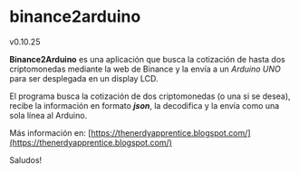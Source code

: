 # binance2arduino
v0.10.25

**Binance2Arduino** es una aplicación que busca la cotización de hasta dos criptomonedas mediante la web de Binance y la envía a un *Arduino UNO* para ser desplegada en un display LCD.

El programa busca la cotización de dos criptomonedas (o una si se desea), recibe la información en formato ***json***, la decodifica y la envía como una sola línea al Arduino. 

Más información en: [https://thenerdyapprentice.blogspot.com/](https://thenerdyapprentice.blogspot.com/) 

Saludos!